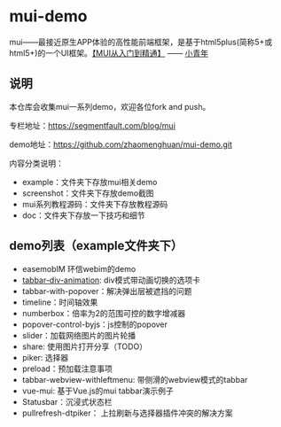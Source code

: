 # mui-demo

mui——最接近原生APP体验的高性能前端框架，是基于html5plus(简称5+或html5+)的一个UI框架。[【MUI从入门到精通】](https://segmentfault.com/blog/mui) —— [小青年](http://zhaomenghuan.github.io/)

## 说明
本仓库会收集mui一系列demo，欢迎各位fork and push。

专栏地址：https://segmentfault.com/blog/mui

demo地址：https://github.com/zhaomenghuan/mui-demo.git

内容分类说明：
- example：文件夹下存放mui相关demo
- screenshot：文件夹下存放demo截图
- mui系列教程源码：文件夹下存放教程源码
- doc：文件夹下存放一下技巧和细节

## demo列表（example文件夹下）

- easemobIM 环信webim的demo
- [tabbar-div-animation](https://rawgit.com/zhaomenghuan/mui-demo/master/example/tabbar-div-animation/index.html): div模式带动画切换的选项卡
- tabbar-with-popover：解决弹出层被遮挡的问题
- timeline：时间轴效果
- numberbox：倍率为2的范围可控的数字增减器
- popover-control-byjs：js控制的popover
- slider：加载网络图片的图片轮播
- share: 使用图片打开分享（TODO）
- piker: 选择器
- preload：预加载注意事项
- tabbar-webview-withleftmenu: 带侧滑的webview模式的tabbar
- vue-mui: 基于Vue.js的mui tabbar演示例子
- Statusbar：沉浸式状态栏
- pullrefresh-dtpiker： 上拉刷新与选择器插件冲突的解决方案